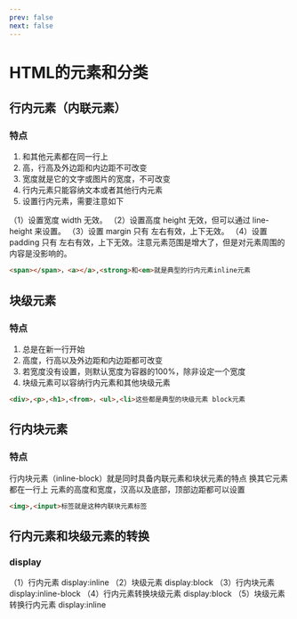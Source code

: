 ```yaml
---
prev: false
next: false
---
```

# HTML的元素和分类

## 行内元素（内联元素）

### 特点

1. 和其他元素都在同一行上
2. 高，行高及外边距和内边距不可改变
3. 宽度就是它的文字或图片的宽度，不可改变
4. 行内元素只能容纳文本或者其他行内元素
5. 设置行内元素，需要注意如下

（1）设置宽度 width 无效。
（2）设置高度 height 无效，但可以通过 line-height 来设置。
（3）设置 margin 只有 左右有效，上下无效。
（4）设置 padding 只有 左右有效，上下无效。注意元素范围是增大了，但是对元素周围的内容是没影响的。

```html
<span></span>，<a></a>,<strong>和<em>就是典型的行内元素inline元素
```

## 块级元素

### 特点

1. 总是在新一行开始
2. 高度，行高以及外边距和内边距都可改变
3. 若宽度没有设置，则默认宽度为容器的100%，除非设定一个宽度
4. 块级元素可以容纳行内元素和其他块级元素

```html
<div>,<p>,<h1>,<from>，<ul>,<li>这些都是典型的块级元素 block元素
```

## 行内块元素

### 特点

行内块元素（inline-block）就是同时具备内联元素和块状元素的特点
换其它元素都在一行上
元素的高度和宽度，汉高以及底部，顶部边距都可以设置

```html
<img>,<input>标签就是这种内联块元素标签
```

## 行内元素和块级元素的转换

### display

（1）行内元素 display:inline
（2）块级元素 display:block
（3）行内块元素 display:inline-block
（4）行内元素转换块级元素 display:block
（5）块级元素转换行内元素 display:inline

##
